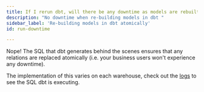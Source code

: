 ```yaml
---
title: If I rerun dbt, will there be any downtime as models are rebuilt?
description: "No downtime when re-building models in dbt "
sidebar_label: 'Re-building models in dbt atomically'
id: run-downtime

---
```

Nope! The SQL that dbt generates behind the scenes ensures that any relations are replaced atomically (i.e. your business users won't experience any downtime).

The implementation of this varies on each warehouse, check out the [logs](/faqs/Runs/checking-logs) to see the SQL dbt is executing.
